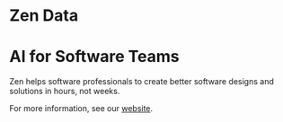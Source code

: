 # Zen Data

# AI for Software Teams

Zen helps software professionals to create better software designs and solutions in hours, not weeks.

For more information, see our [website](https://zen-data.io).